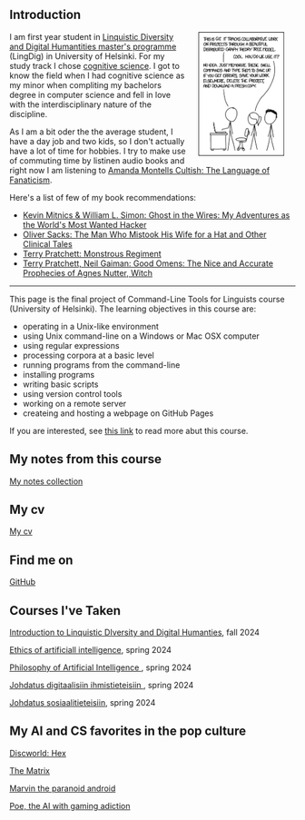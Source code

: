 
## Introduction

<img src="https://github.com/katja-cmd/katja-cmd.github.io/blob/master/images/git_2x.png" alt="XKCD comic about Git" hspace="20" width="30%" align="right"/> I am first year student in [Linquistic Diversity and Digital Humantities master's programme](https://www.helsinki.fi/en/degree-programmes/linguistic-diversity-and-digital-humanities-masters-programme/studying) (LingDig) in University of Helsinki. For my study track I chose [cognitive science](https://www.helsinki.fi/en/faculty-arts/research/disciplines/digital-humanities/cognitive-science). I got to know the field when I had cognitive science as my minor when compliting my bachelors degree in computer science and fell in love with the interdisciplinary nature of the discipline.

As I am a bit oder the the average student, I have a day job and two kids, so I don't actually have a lot of time for hobbies. I try to make use of commuting time by listinen audio books and right now I am listening to [Amanda Montells Cultish: The Language of Fanaticism](https://www.goodreads.com/book/show/55338982-cultish). 

Here's a list of few of my book recommendations: 
* [Kevin Mitnics & William L. Simon: Ghost in the Wires: My Adventures as the World's Most Wanted Hacker](https://www.goodreads.com/book/show/10256723-ghost-in-the-wires?ref=nav_sb_ss_1_18)
* [Oliver Sacks: The Man Who Mistook His Wife for a Hat and Other Clinical Tales](https://www.goodreads.com/book/show/63697.The_Man_Who_Mistook_His_Wife_for_a_Hat_and_Other_Clinical_Tales?ref=nav_sb_ss_1_24)
* [Terry Pratchett: Monstrous Regiment](https://www.goodreads.com/book/show/34511.Monstrous_Regiment?ac=1&from_search=true&qid=bXKHwntRTR&rank=1)
* [Terry Pratchett, Neil Gaiman: Good Omens: The Nice and Accurate Prophecies of Agnes Nutter, Witch](https://www.goodreads.com/book/show/12067.Good_Omens?from_search=true&from_srp=true&qid=E3jibDoW7X&rank=2)

---

This page is the final project of Command-Line Tools for Linguists course (University of Helsinki). The learning objectives in this course are:
* operating in a Unix-like environment
* using Unix command-line on a Windows or Mac OSX computer
* using regular expressions
* processing corpora at a basic level
* running programs from the command-line
* installing programs
* writing basic scripts
* using version control tools
* working on a remote server
* createing and hosting a webpage on GitHub Pages

If you are interested, see [this link](https://studies.helsinki.fi/courses/course-unit/otm-92ee484e-456b-409f-a397-d9d2b6e40a2f/KIK-LG221) to read more abut this course.


## My notes from this course

[My notes collection](https://katja-cmd.github.io/cmdline_course.html)


## My cv
[My cv](https://katja-cmd.github.io/cv.html)


## Find me on

[GitHub](https://github.com/katja-cmd)


## Courses I've Taken

[Introduction to Linquistic DIversity and Digital Humanties](https://studies.helsinki.fi/kurssit/toteutus/hy-opt-cur-2425-9df97501-21e6-4b8d-9de4-e91303f2ff71/LDA-301), fall 2024

[Ethics of artificiall intelligence](https://studies.helsinki.fi/kurssit/toteutus/hy-opt-cur-2324-e5f774f1-ddd7-4890-be4f-d9501d462795/LDA-C505), spring 2024

[Philosophy of Artificial Intelligence ](https://studies.helsinki.fi/kurssit/toteutus/hy-opt-cur-2324-9fbc2bee-b638-41ea-ac53-35dc54b1515a/LDA-C307), spring 2024

[Johdatus digitaalisiin ihmistieteisiin ](https://studies.helsinki.fi/kurssit/toteutus/hy-opt-cur-2324-3cd28bb6-ab6b-45d1-859e-d4c4b55535d3/KIK-417/Johdatus_digitaalisiin_ihmistieteisiin_KIK_417_HISK_234_KUKA_501_TTK_MU221_TTK_MU251_Et%C3%A4opetus), spring 2024

[Johdatus sosiaalitieteisiin](https://studies.helsinki.fi/kurssit/toteutus/otm-3efa51b5-cc9b-4be6-ab84-972b525252d9/SOSK-101), spring 2024


## My AI and CS favorites in the pop culture

[Discworld: Hex](https://discworld.fandom.com/wiki/Hex) 

[The Matrix](https://www.imdb.com/title/tt0133093/)

[Marvin the paranoid android](https://en.wikipedia.org/wiki/Marvin_the_Paranoid_Android)

[Poe, the AI with gaming adiction](https://altered-carbon.fandom.com/wiki/Poe)


